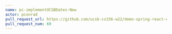 ```yaml
---
name: pc-implementUCSBDates-New
actor: pconrad
pull_request_url: https://github.com/ucsb-cs156-w22/demo-spring-react-example-v2/pull/69
pull_request_num: 69
---
```

